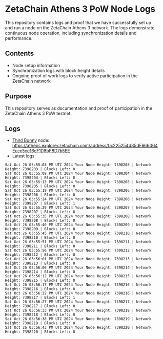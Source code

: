 # ZetaChain Athens 3 PoW Node Logs
This repository contains logs and proof that we have successfully set up and run a node on the ZetaChain Athens 3 network. The logs demonstrate continuous node operation, including synchronization details and performance.

## Contents
- Node setup information
- Synchronization logs with block height details
- Ongoing proof of work logs to verify active participation in the ZetaChain network

## Purpose
This repository serves as documentation and proof of participation in the ZetaChain Athens 3 PoW testnet.

## Logs

- [Third Bunny](https://thirdbunny.xyz/) node: https://athens.explorer.zetachain.com/address/0x225254d35dE666064Eccc5ce16eF1D8bF8D7b5EE
- Latest logs:
```
Sat Oct 26 03:55:03 PM UTC 2024 Your Node Height: 7398203 | Network Height: 7398203 | Blocks Left: 0
Sat Oct 26 03:55:08 PM UTC 2024 Your Node Height: 7398204 | Network Height: 7398204 | Blocks Left: 0
Sat Oct 26 03:55:13 PM UTC 2024 Your Node Height: 7398205 | Network Height: 7398205 | Blocks Left: 0
Sat Oct 26 03:55:19 PM UTC 2024 Your Node Height: 7398206 | Network Height: 7398206 | Blocks Left: 0
Sat Oct 26 03:55:24 PM UTC 2024 Your Node Height: 7398206 | Network Height: 7398207 | Blocks Left: 1
Sat Oct 26 03:55:29 PM UTC 2024 Your Node Height: 7398207 | Network Height: 7398207 | Blocks Left: 0
Sat Oct 26 03:55:35 PM UTC 2024 Your Node Height: 7398208 | Network Height: 7398208 | Blocks Left: 0
Sat Oct 26 03:55:40 PM UTC 2024 Your Node Height: 7398209 | Network Height: 7398209 | Blocks Left: 0
Sat Oct 26 03:55:45 PM UTC 2024 Your Node Height: 7398210 | Network Height: 7398210 | Blocks Left: 0
Sat Oct 26 03:55:51 PM UTC 2024 Your Node Height: 7398211 | Network Height: 7398211 | Blocks Left: 0
Sat Oct 26 03:55:56 PM UTC 2024 Your Node Height: 7398212 | Network Height: 7398212 | Blocks Left: 0
Sat Oct 26 03:56:01 PM UTC 2024 Your Node Height: 7398213 | Network Height: 7398213 | Blocks Left: 0
Sat Oct 26 03:56:06 PM UTC 2024 Your Node Height: 7398214 | Network Height: 7398214 | Blocks Left: 0
Sat Oct 26 03:56:12 PM UTC 2024 Your Node Height: 7398215 | Network Height: 7398215 | Blocks Left: 0
Sat Oct 26 03:56:17 PM UTC 2024 Your Node Height: 7398216 | Network Height: 7398216 | Blocks Left: 0
Sat Oct 26 03:56:22 PM UTC 2024 Your Node Height: 7398216 | Network Height: 7398217 | Blocks Left: 1
Sat Oct 26 03:56:27 PM UTC 2024 Your Node Height: 7398217 | Network Height: 7398217 | Blocks Left: 0
Sat Oct 26 03:56:33 PM UTC 2024 Your Node Height: 7398218 | Network Height: 7398218 | Blocks Left: 0
Sat Oct 26 03:56:38 PM UTC 2024 Your Node Height: 7398219 | Network Height: 7398219 | Blocks Left: 0
Sat Oct 26 03:56:43 PM UTC 2024 Your Node Height: 7398220 | Network Height: 7398220 | Blocks Left: 0
```
